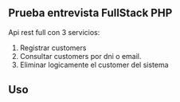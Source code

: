 ## Prueba entrevista FullStack PHP

Api rest full con 3 servicios:
1. Registrar customers
2. Consultar customers por dni o email.
3. Eliminar logicamente el customer del sistema

## Uso 